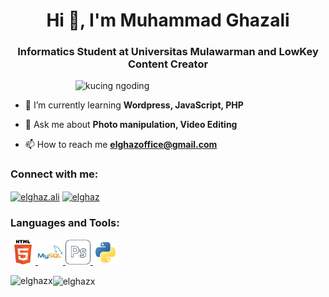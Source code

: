 <h1 align="center">Hi 👋, I'm Muhammad Ghazali</h1>
<h3 align="center">Informatics Student at Universitas Mulawarman and LowKey Content Creator</h3>
<img align ="right" alt ="kucing ngoding" width = '400' src = "https://tenor.com/bFytb.gif" >

<br>

- 🌱 I’m currently learning **Wordpress, JavaScript, PHP**

- 💬 Ask me about **Photo manipulation, Video Editing**

- 📫 How to reach me **elghazoffice@gmail.com**

<h3 align="left">Connect with me:</h3>
<p align="left">
<a href="https://instagram.com/elghaz.ali" target="blank"><img align="center" src="https://raw.githubusercontent.com/rahuldkjain/github-profile-readme-generator/master/src/images/icons/Social/instagram.svg" alt="elghaz.ali" height="30" width="40" /></a>
<a href="https://www.youtube.com/c/elghaz" target="blank"><img align="center" src="https://raw.githubusercontent.com/rahuldkjain/github-profile-readme-generator/master/src/images/icons/Social/youtube.svg" alt="elghaz" height="30" width="40" /></a>
</p>

<h3 align="left">Languages and Tools:</h3>
<p align="left"> <a href="https://www.w3schools.com/cpp/" target="_blank" rel="noreferrer">  <a href="https://www.w3.org/html/" target="_blank" rel="noreferrer"> <img src="https://raw.githubusercontent.com/devicons/devicon/master/icons/html5/html5-original-wordmark.svg" alt="html5" width="40" height="40"/> </a> <a href="https://www.mysql.com/" target="_blank" rel="noreferrer"> <img src="https://raw.githubusercontent.com/devicons/devicon/master/icons/mysql/mysql-original-wordmark.svg" alt="mysql" width="40" height="40"/> </a> <a href="https://www.photoshop.com/en" target="_blank" rel="noreferrer"> <img src="https://raw.githubusercontent.com/devicons/devicon/master/icons/photoshop/photoshop-line.svg" alt="photoshop" width="40" height="40"/> </a> <a href="https://www.python.org" target="_blank" rel="noreferrer"> <img src="https://raw.githubusercontent.com/devicons/devicon/master/icons/python/python-original.svg" alt="python" width="40" height="40"/> </a> </p>

<p>
    <img align="left" src="https://github-readme-stats.vercel.app/api/top-langs?username=elghazx&show_icons=true&locale=en&layout=compact&theme=onedark" alt="elghazx" style="height: 160px;" />
    <img align="center" src="https://github-readme-stats.vercel.app/api?username=elghazx&show_icons=true&locale=en&theme=onedark" alt="elghazx" style="height: 160px;" />
</p>




